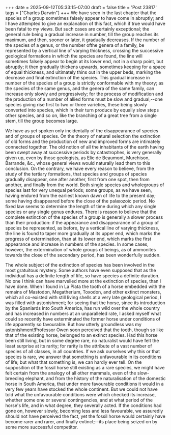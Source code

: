 +++
date = 2025-09-12T05:33:15-07:00
draft = false
title = 'Post 23817'
tags = ["Charles Darwin"]
+++
We have seen in the last chapter that the species of a group sometimes falsely appear to have come in abruptly; and I have attempted to give an explanation of this fact, which if true would have been fatal to my views. But such cases are certainly exceptional; the general rule being a gradual increase in number, till the group reaches its maximum, and then, sooner or later, it gradually decreases. If the number of the species of a genus, or the number ofthe genera of a family, be represented by a vertical line of varying thickness, crossing the successive geological formations in which the species are found, the line will sometimes falsely appear to begin at its lower end, not in a sharp point, but abruptly; it then gradually thickens upwards, sometimes keeping for a space of equal thickness, and ultimately thins out in the upper beds, marking the decrease and final extinction of the species. This gradual increase in number of the species of a group is strictly conformable with my theory; as the species of the same genus, and the genera of the same family, can increase only slowly and progressively; for the process of modification and the production of a number of allied forms must be slow and gradual,--one species giving rise first to two or three varieties, these being slowly converted into species, which in their turn produce by equally slow steps other species, and so on, like the branching of a great tree from a single stem, till the group becomes large.

We have as yet spoken only incidentally of the disappearance of species and of groups of species. On the theory of natural selection the extinction of old forms and the production of new and improved forms are intimately connected together. The old notion of all the inhabitants of the earth having been swept away at successive periods by catastrophes, is very generally given up, even by those geologists, as Elie de Beaumont, Murchison, Barrande, &c., whose general views would naturally lead them to this conclusion. On the contrary, we have every reason to believe, from the study of the tertiary formations, that species and groups of species gradually disappear, one after another, first from one spot, then from another, and finally from the world. Both single species and wholegroups of species last for very unequal periods; some groups, as we have seen, having endured from the earliest known dawn of life to the present day; some having disappeared before the close of the palæozoic period. No fixed law seems to determine the length of time during which any single species or any single genus endures. There is reason to believe that the complete extinction of the species of a group is generally a slower process than their production: if the appearance and disappearance of a group of species be represented, as before, by a vertical line of varying thickness, the line is found to taper more gradually at its upper end, which marks the progress of extermination, than at its lower end, which marks the first appearance and increase in numbers of the species. In some cases, however, the extermination of whole groups of beings, as of ammonites towards the close of the secondary period, has been wonderfully sudden.

The whole subject of the extinction of species has been involved in the most gratuitous mystery. Some authors have even supposed that as the individual has a definite length of life, so have species a definite duration. No one I think can have marvelled more at the extinction of species, than I have done. When I found in La Plata the tooth of a horse embedded with the remains of Mastodon, Megatherium, Toxodon, and other extinct monsters, which all co-existed with still living shells at a very late geological period, I was filled with astonishment; for seeing that the horse, since its introduction by the Spaniards into South America, has run wild over the whole country and has increased in numbers at an unparalleled rate, I asked myself what could so recently have exterminated the former horse under conditions of life apparently so favourable. But how utterly groundless was my astonishment!Professor Owen soon perceived that the tooth, though so like that of the existing horse, belonged to an extinct species. Had this horse been still living, but in some degree rare, no naturalist would have felt the least surprise at its rarity; for rarity is the attribute of a vast number of species of all classes, in all countries. If we ask ourselves why this or that species is rare, we answer that something is unfavourable in its conditions of life; but what that something is, we can hardly ever tell. On the supposition of the fossil horse still existing as a rare species, we might have felt certain from the analogy of all other mammals, even of the slow-breeding elephant, and from the history of the naturalisation of the domestic horse in South America, that under more favourable conditions it would in a very few years have stocked the whole continent. But we could not have told what the unfavourable conditions were which checked its increase, whether some one or several contingencies, and at what period of the horse's life, and in what degree, they severally acted. If the conditions had gone on, however slowly, becoming less and less favourable, we assuredly should not have perceived the fact, yet the fossil horse would certainly have become rarer and rarer, and finally extinct;--its place being seized on by some more successful competitor.
